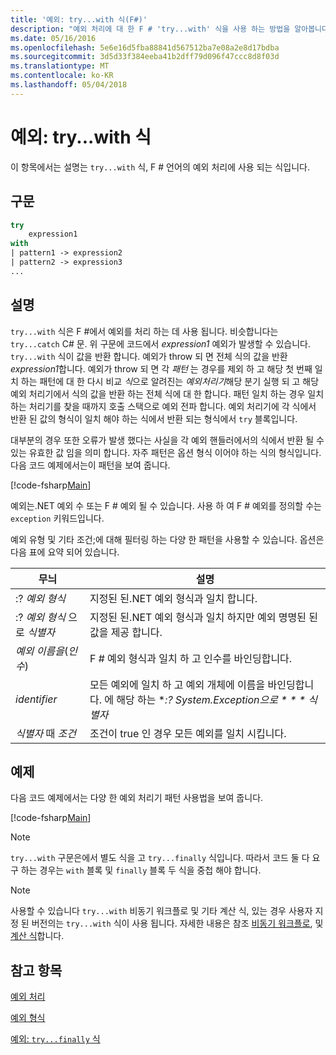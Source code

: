 ```yaml
---
title: '예외: try...with 식(F#)'
description: "예외 처리에 대 한 F # 'try...with' 식을 사용 하는 방법을 알아봅니다."
ms.date: 05/16/2016
ms.openlocfilehash: 5e6e16d5fba88841d567512ba7e08a2e8d17bdba
ms.sourcegitcommit: 3d5d33f384eeba41b2dff79d096f47ccc8d8f03d
ms.translationtype: MT
ms.contentlocale: ko-KR
ms.lasthandoff: 05/04/2018
---
```

# <a name="exceptions-the-trywith-expression"></a>예외: try...with 식

이 항목에서는 설명는 `try...with` 식, F # 언어의 예외 처리에 사용 되는 식입니다.


## <a name="syntax"></a>구문

```fsharp
try
    expression1
with
| pattern1 -> expression2
| pattern2 -> expression3
...
```

## <a name="remarks"></a>설명
`try...with` 식은 F #에서 예외를 처리 하는 데 사용 됩니다. 비슷합니다는 `try...catch` C# 문. 위 구문에 코드에서 *expression1* 예외가 발생할 수 있습니다. `try...with` 식이 값을 반환 합니다. 예외가 throw 되 면 전체 식의 값을 반환 *expression1*합니다. 예외가 throw 되 면 각 *패턴* 는 경우를 제외 하 고 해당 첫 번째 일치 하는 패턴에 대 한 다시 비교 *식*으로 알려진는 *예외처리기*해당 분기 실행 되 고 해당 예외 처리기에서 식의 값을 반환 하는 전체 식에 대 한 합니다. 패턴 일치 하는 경우 일치 하는 처리기를 찾을 때까지 호출 스택으로 예외 전파 합니다. 예외 처리기에 각 식에서 반환 된 값의 형식이 일치 해야 하는 식에서 반환 되는 형식에서 `try` 블록입니다.

대부분의 경우 또한 오류가 발생 했다는 사실을 각 예외 핸들러에서의 식에서 반환 될 수 있는 유효한 값 임을 의미 합니다. 자주 패턴은 옵션 형식 이어야 하는 식의 형식입니다. 다음 코드 예제에서는이 패턴을 보여 줍니다.

[!code-fsharp[Main](../../../../samples/snippets/fsharp/lang-ref-2/snippet5601.fs)]

예외는.NET 예외 수 또는 F # 예외 될 수 있습니다. 사용 하 여 F # 예외를 정의할 수는 `exception` 키워드입니다.

예외 유형 및 기타 조건;에 대해 필터링 하는 다양 한 패턴을 사용할 수 있습니다. 옵션은 다음 표에 요약 되어 있습니다.


|무늬|설명|
|-------|-----------|
|:? *예외 형식*|지정된 된.NET 예외 형식과 일치 합니다.|
|:? *예외 형식* 으로 *식별자*|지정된 된.NET 예외 형식과 일치 하지만 예외 명명된 된 값을 제공 합니다.|
|*예외 이름을*(*인수*)|F # 예외 형식과 일치 하 고 인수를 바인딩합니다.|
|*identifier*|모든 예외에 일치 하 고 예외 개체에 이름을 바인딩합니다. 에 해당 하는 **:? System.Exception으로 * * * 식별자*|
|*식별자* 때 *조건*|조건이 true 인 경우 모든 예외를 일치 시킵니다.|

## <a name="examples"></a>예제
다음 코드 예제에서는 다양 한 예외 처리기 패턴 사용법을 보여 줍니다.

[!code-fsharp[Main](../../../../samples/snippets/fsharp/lang-ref-2/snippet5602.fs)]
    
>[!NOTE] 
`try...with` 구문은에서 별도 식을 고 `try...finally` 식입니다. 따라서 코드 둘 다 요구 하는 경우는 `with` 블록 및 `finally` 블록 두 식을 중첩 해야 합니다.

>[!NOTE] 
사용할 수 있습니다 `try...with` 비동기 워크플로 및 기타 계산 식, 있는 경우 사용자 지정 된 버전의는 `try...with` 식이 사용 됩니다. 자세한 내용은 참조 [비동기 워크플로](../asynchronous-workflows.md), 및 [계산 식](../computation-expressions.md)합니다.


## <a name="see-also"></a>참고 항목
[예외 처리](index.md)

[예외 형식](exception-types.md)

[예외: `try...finally` 식](the-try-finally-expression.md)
